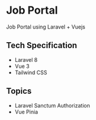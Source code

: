 # Job Portal

Job Portal using Laravel + Vuejs

## Tech Specification
* Laravel 8
* Vue 3
* Tailwind CSS

## Topics 
* Laravel Sanctum Authorization
* Vue Pinia
